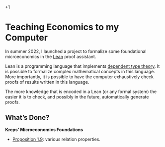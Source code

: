 +1

# Teaching Economics to my Computer

In summer 2022, I launched a project to formalize some foundational microeconomics in the [Lean](https://leanprover.github.io) proof assistant.  


Lean is a programming language that implements [dependent type theory](https://leanprover.github.io/theorem_proving_in_lean/dependent_type_theory.html]
). It is possible to formalize complex mathematical concepts in this language. More importantly, it is possible to have the computer exhaustively check proofs of results written in this language.  


The more knowledge that is encoded in a Lean (or any formal system) the easier it is to check, and possibly in the future, automatically generate proofs.  


## What’s Done?

**Kreps’ Microeconomics Foundations** 

- [Proposition 1.9](https://github.com/gregleo-econ/formal-microeconoimcs/blob/main/src/Kreps_Prop_1_9.lean): various relation properties.
